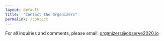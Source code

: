 ```yaml
---
layout: default
title:  "Contact the Organizers"
permalink: /contact
---
```


For all inquiries and comments, please email: [organizers@observe2020.io](mailto:organizers@observe2020.io)
